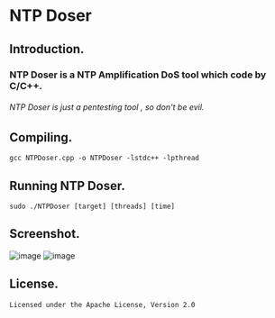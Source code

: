 # NTP Doser          
## Introduction.
### NTP Doser is a NTP Amplification DoS tool which code by C/C++.
###### NTP Doser is just a pentesting tool , so don't be evil.

## Compiling.
	
	gcc NTPDoser.cpp -o NTPDoser -lstdc++ -lpthread
	
## Running NTP Doser.

	sudo ./NTPDoser [target] [threads] [time]

## Screenshot.
![image](https://github.com/DrizzleRisk/NTPDoser/blob/master/screenshot/help.png)
![image](https://github.com/DrizzleRisk/NTPDoser/blob/master/screenshot/test.png)
## License.
	Licensed under the Apache License, Version 2.0
